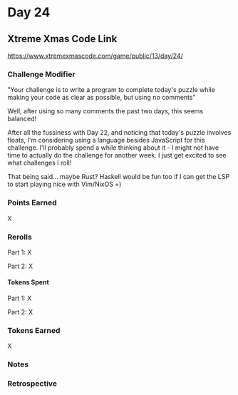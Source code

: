 # Day 24

## Xtreme Xmas Code Link

https://www.xtremexmascode.com/game/public/13/day/24/

### Challenge Modifier

"Your challenge is to write a program to complete today's puzzle while making 
your code as clear as possible, but using no comments"

Well, after using so many comments the past two days, this seems balanced!

After all the fussiness with Day 22, and noticing that today's puzzle involves 
floats, I'm considering using a language besides JavaScript for this challenge. 
I'll probably spend a while thinking about it - I might not have time to 
actually do the challenge for another week. I just get excited to see what 
challenges I roll!

That being said... maybe Rust? Haskell would be fun too if I can get the LSP 
to start playing nice with Vim/NixOS =)

### Points Earned

X

### Rerolls

Part 1: X

Part 2: X

#### Tokens Spent

Part 1: X

Part 2: X

### Tokens Earned

X

### Notes

### Retrospective

